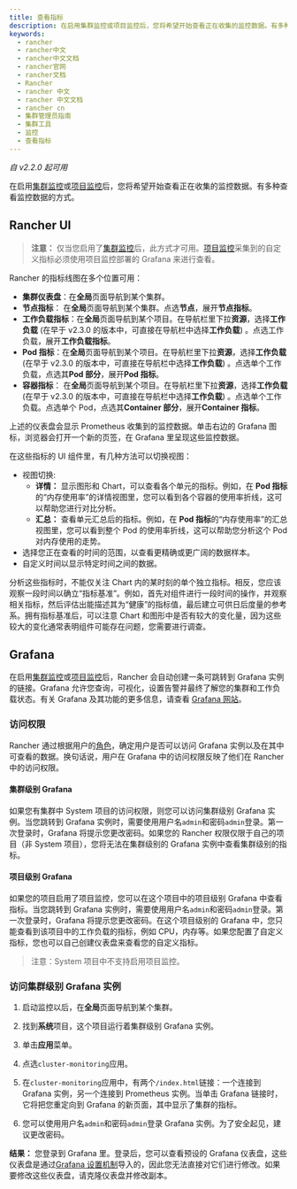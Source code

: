 ```yaml
---
title: 查看指标
description: 在启用集群监控或项目监控后，您将希望开始查看正在收集的监控数据。有多种查看监控数据的方式。
keywords:
  - rancher
  - rancher中文
  - rancher中文文档
  - rancher官网
  - rancher文档
  - Rancher
  - rancher 中文
  - rancher 中文文档
  - rancher cn
  - 集群管理员指南
  - 集群工具
  - 监控
  - 查看指标
---
```


_自 v2.2.0 起可用_

在启用[集群监控](/docs/rancher2/cluster-admin/tools/cluster-monitoring/_index)或[项目监控](/docs/rancher2/cluster-admin/tools/cluster-monitoring/project-monitoring/_index)后，您将希望开始查看正在收集的监控数据。有多种查看监控数据的方式。

## Rancher UI

> **注意：** 仅当您启用了[集群监控](/docs/rancher2/cluster-admin/tools/cluster-monitoring/_index)后，此方式才可用。[项目监控](/docs/rancher2/cluster-admin/tools/cluster-monitoring/project-monitoring/_index)采集到的自定义指标必须使用项目监控部署的 Grafana 来进行查看。

Rancher 的指标线图在多个位置可用：

- **集群仪表盘**：在**全局**页面导航到某个集群。
- **节点指标**： 在**全局**页面导航到某个集群。点选**节点**，展开**节点指标**。
- **工作负载指标**：在**全局**页面导航到某个项目。在导航栏里下拉**资源**，选择**工作负载** (在早于 v2.3.0 的版本中，可直接在导航栏中选择**工作负载**) 。点选工作负载，展开**工作负载指标**。
- **Pod 指标**：在**全局**页面导航到某个项目。在导航栏里下拉**资源**，选择**工作负载** (在早于 v2.3.0 的版本中，可直接在导航栏中选择**工作负载**) 。点选单个工作负载，点选其**Pod 部分**，展开**Pod 指标**。
- **容器指标**： 在**全局**页面导航到某个项目。在导航栏里下拉**资源**，选择**工作负载** (在早于 v2.3.0 的版本中，可直接在导航栏中选择**工作负载**) 。点选单个工作负载。点选单个 Pod，点选其**Container 部分**，展开**Container 指标**。

上述的仪表盘会显示 Prometheus 收集到的监控数据。单击右边的 Grafana 图标，浏览器会打开一个新的页签，在 Grafana 里呈现这些监控数据。

在这些指标的 UI 组件里，有几种方法可以切换视图：

- 视图切换:
  - **详情：** 显示图形和 Chart，可以查看各个单元的指标。例如，在 **Pod 指标**的“内存使用率”的详情视图里，您可以看到各个容器的使用率折线，这可以帮助您进行对比分析。
  - **汇总：** 查看单元汇总后的指标。例如，在 **Pod 指标**的“内存使用率”的汇总视图里，您可以看到整个 Pod 的使用率折线，这可以帮助您分析这个 Pod 对内存使用的走势。
- 选择您正在查看的时间的范围，以查看更精确或更广阔的数据样本。
- 自定义时间以显示特定时间之间的数据。

分析这些指标时，不能仅关注 Chart 内的某时刻的单个独立指标。相反，您应该观察一段时间以确立“指标基准”。例如，首先对组件进行一段时间的操作，并观察相关指标，然后评估出能描述其为“健康”的指标值，最后建立可供日后度量的参考系。拥有指标基准后，可以注意 Chart 和图形中是否有较大的变化量，因为这些较大的变化通常表明组件可能存在问题，您需要进行调查。

## Grafana

在启用[集群监控](/docs/rancher2/cluster-admin/tools/cluster-monitoring/_index)或[项目监控](/docs/rancher2/cluster-admin/tools/cluster-monitoring/project-monitoring/_index)后，Rancher 会自动创建一条可跳转到 Grafana 实例的链接。Grafana 允许您查询，可视化，设置告警并最终了解您的集群和工作负载状态。有关 Grafana 及其功能的更多信息，请查看 [Grafana 网站](https://grafana.com/grafana)。

### 访问权限

Rancher 通过根据用户的[角色](/docs/rancher2/admin-settings/rbac/cluster-project-roles/_index)，确定用户是否可以访问 Grafana 实例以及在其中可查看的数据。换句话说，用户在 Grafana 中的访问权限反映了他们在 Rancher 中的访问权限。

#### 集群级别 Grafana

如果您有集群中 System 项目的访问权限，则您可以访问集群级别 Grafana 实例。当您跳转到 Grafana 实例时，需要使用用户名`admin`和密码`admin`登录。第一次登录时，Grafana 将提示您更改密码。如果您的 Rancher 权限仅限于自己的项目（非 System 项目），您将无法在集群级别的 Grafana 实例中查看集群级别的指标。

#### 项目级别 Grafana

如果您的项目启用了项目监控，您可以在这个项目中的项目级别 Grafana 中查看指标。当您跳转到 Grafana 实例时，需要使用用户名`admin`和密码`admin`登录。第一次登录时，Grafana 将提示您更改密码。在这个项目级别的 Grafana 中，您只能查看到该项目中的工作负载的指标，例如 CPU，内存等。如果您配置了自定义指标，您也可以自己创建仪表盘来查看您的自定义指标。

> 注意：System 项目中不支持启用项目监控。

### 访问集群级别 Grafana 实例

1. 启动监控以后，在**全局**页面导航到某个集群。

1. 找到**系统**项目，这个项目运行着集群级别 Grafana 实例。

1. 单击**应用**菜单。

1. 点选`cluster-monitoring`应用。

1. 在`cluster-monitoring`应用中，有两个`/index.html`链接：一个连接到 Grafana 实例，另一个连接到 Prometheus 实例。当单击 Grafana 链接时，它将把您重定向到 Grafana 的新页面，其中显示了集群的指标。

1. 您可以使用用户名`admin`和密码`admin`登录 Grafana 实例。为了安全起见，建议更改密码。

**结果：** 您登录到 Grafana 里。登录后，您可以查看预设的 Grafana 仪表盘，这些仪表盘是通过[Grafana 设置机制](http://docs.grafana.org/administration/provisioning/#dashboards)导入的，因此您无法直接对它们进行修改。如果要修改这些仪表盘，请克隆仪表盘并修改副本。
